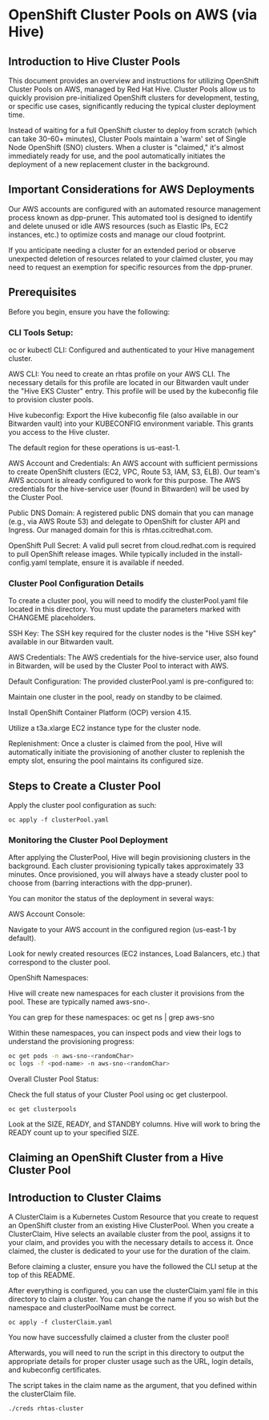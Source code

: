 # OpenShift Cluster Pools on AWS (via Hive)

## Introduction to Hive Cluster Pools
This document provides an overview and instructions for utilizing OpenShift Cluster Pools on AWS, managed by Red Hat Hive. Cluster Pools allow us to quickly provision pre-initialized OpenShift clusters for development, testing, or specific use cases, significantly reducing the typical cluster deployment time.

Instead of waiting for a full OpenShift cluster to deploy from scratch (which can take 30-60+ minutes), Cluster Pools maintain a 'warm' set of Single Node OpenShift (SNO) clusters. When a cluster is "claimed," it's almost immediately ready for use, and the pool automatically initiates the deployment of a new replacement cluster in the background.

## Important Considerations for AWS Deployments

Our AWS accounts are configured with an automated resource management process known as dpp-pruner. This automated tool is designed to identify and delete unused or idle AWS resources (such as Elastic IPs, EC2 instances, etc.) to optimize costs and manage our cloud footprint.

If you anticipate needing a cluster for an extended period or observe unexpected deletion of resources related to your claimed cluster, you may need to request an exemption for specific resources from the dpp-pruner.

## Prerequisites

Before you begin, ensure you have the following:

### CLI Tools Setup:

oc or kubectl CLI: Configured and authenticated to your Hive management cluster.

AWS CLI: You need to create an rhtas profile on your AWS CLI. The necessary details for this profile are located in our Bitwarden vault under the "Hive EKS Cluster" entry. This profile will be used by the kubeconfig file to provision cluster pools.

Hive kubeconfig: Export the Hive kubeconfig file (also available in our Bitwarden vault) into your KUBECONFIG environment variable. This grants you access to the Hive cluster.

The default region for these operations is us-east-1.

AWS Account and Credentials: An AWS account with sufficient permissions to create OpenShift clusters (EC2, VPC, Route 53, IAM, S3, ELB). Our team's AWS account is already configured to work for this purpose. The AWS credentials for the hive-service user (found in Bitwarden) will be used by the Cluster Pool.

Public DNS Domain: A registered public DNS domain that you can manage (e.g., via AWS Route 53) and delegate to OpenShift for cluster API and Ingress. Our managed domain for this is rhtas.ccitredhat.com.

OpenShift Pull Secret: A valid pull secret from cloud.redhat.com is required to pull OpenShift release images. While typically included in the install-config.yaml template, ensure it is available if needed.

### Cluster Pool Configuration Details

To create a cluster pool, you will need to modify the clusterPool.yaml file located in this directory. You must update the parameters marked with CHANGEME placeholders.

SSH Key: The SSH key required for the cluster nodes is the "Hive SSH key" available in our Bitwarden vault.

AWS Credentials: The AWS credentials for the hive-service user, also found in Bitwarden, will be used by the Cluster Pool to interact with AWS.

Default Configuration: The provided clusterPool.yaml is pre-configured to:

Maintain one cluster in the pool, ready on standby to be claimed.

Install OpenShift Container Platform (OCP) version 4.15.

Utilize a t3a.xlarge EC2 instance type for the cluster node.

Replenishment: Once a cluster is claimed from the pool, Hive will automatically initiate the provisioning of another cluster to replenish the empty slot, ensuring the pool maintains its configured size.

## Steps to Create a Cluster Pool

Apply the cluster pool configuration as such:

`oc apply -f clusterPool.yaml`

### Monitoring the Cluster Pool Deployment

After applying the ClusterPool, Hive will begin provisioning clusters in the background. Each cluster provisioning typically takes approximately 33 minutes. Once provisioned, you will always have a steady cluster pool to choose from (barring interactions with the dpp-pruner).

You can monitor the status of the deployment in several ways:

AWS Account Console:

Navigate to your AWS account in the configured region (us-east-1 by default).

Look for newly created resources (EC2 instances, Load Balancers, etc.) that correspond to the cluster pool.

OpenShift Namespaces:

Hive will create new namespaces for each cluster it provisions from the pool. These are typically named aws-sno-<randomChar>.

You can grep for these namespaces: oc get ns | grep aws-sno

Within these namespaces, you can inspect pods and view their logs to understand the provisioning progress:

```bash
oc get pods -n aws-sno-<randomChar>
oc logs -f <pod-name> -n aws-sno-<randomChar>
```

Overall Cluster Pool Status:

Check the full status of your Cluster Pool using oc get clusterpool.

`oc get clusterpools`

Look at the SIZE, READY, and STANDBY columns. Hive will work to bring the READY count up to your specified SIZE.

## Claiming an OpenShift Cluster from a Hive Cluster Pool

## Introduction to Cluster Claims

A ClusterClaim is a Kubernetes Custom Resource that you create to request an OpenShift cluster from an existing Hive ClusterPool. When you create a ClusterClaim, Hive selects an available cluster from the pool, assigns it to your claim, and provides you with the necessary details to access it. Once claimed, the cluster is dedicated to your use for the duration of the claim.

Before claiming a cluster, ensure you have the followed the CLI setup at the top of this README.

After everything is configured, you can use the clusterClaim.yaml file in this directory to claim a cluster. You can change the name if you so wish but the namespace and clusterPoolName must be correct.

`oc apply -f clusterClaim.yaml`

You now have successfully claimed a cluster from the cluster pool!

Afterwards, you will need to run the script in this directory to output the appropriate details for proper cluster usage such as the URL, login details, and kubeconfig certificates.

The script takes in the claim name as the argument, that you defined within the clusterClaim file.

`./creds rhtas-cluster`
